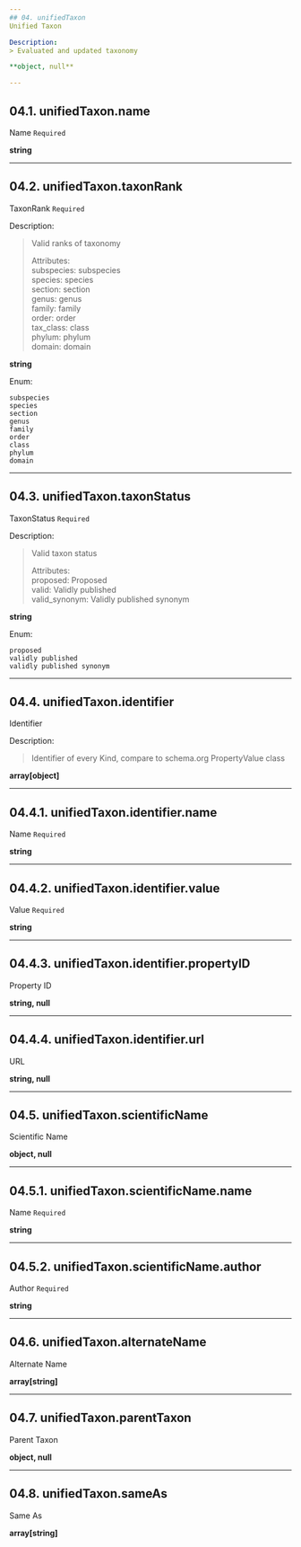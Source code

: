 ```yaml
---
## 04. unifiedTaxon
Unified Taxon  

Description:
> Evaluated and updated taxonomy  

**object, null**

---
```

## 04.1. unifiedTaxon.name
Name  `Required`

**string**

---
## 04.2. unifiedTaxon.taxonRank
TaxonRank  `Required`

Description:
> Valid ranks of taxonomy  
>
> Attributes:  
>     subspecies: subspecies  
>     species: species  
>     section: section  
>     genus: genus  
>     family: family  
>     order: order  
>     tax_class: class  
>     phylum: phylum  
>     domain: domain  

**string**

Enum:

	subspecies
	species
	section
	genus
	family
	order
	class
	phylum
	domain

---
## 04.3. unifiedTaxon.taxonStatus
TaxonStatus  `Required`

Description:
> Valid taxon status  
>
> Attributes:  
>     proposed: Proposed  
>     valid: Validly published  
>     valid_synonym: Validly published synonym  

**string**

Enum:

	proposed
	validly published
	validly published synonym

---
## 04.4. unifiedTaxon.identifier
Identifier  

Description:
> Identifier of every Kind, compare to schema.org PropertyValue class  

**array[object]**

---
## 04.4.1. unifiedTaxon.identifier.name
Name  `Required`

**string**

---
## 04.4.2. unifiedTaxon.identifier.value
Value  `Required`

**string**

---
## 04.4.3. unifiedTaxon.identifier.propertyID
Property ID  

**string, null**

---
## 04.4.4. unifiedTaxon.identifier.url
URL  

**string, null**

---
## 04.5. unifiedTaxon.scientificName
Scientific Name  

**object, null**

---
## 04.5.1. unifiedTaxon.scientificName.name
Name  `Required`

**string**

---
## 04.5.2. unifiedTaxon.scientificName.author
Author  `Required`

**string**

---
## 04.6. unifiedTaxon.alternateName
Alternate Name  

**array[string]**

---
## 04.7. unifiedTaxon.parentTaxon
Parent Taxon  

**object, null**

---
## 04.8. unifiedTaxon.sameAs
Same As  

**array[string]**
